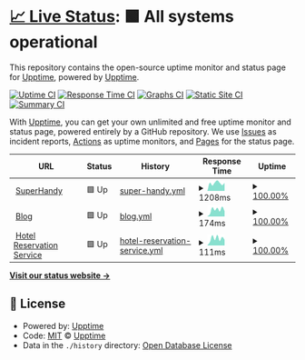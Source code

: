 # [📈 Live Status](https://upptime.github.io/upptime): <!--live status--> **🟩 All systems operational**

This repository contains the open-source uptime monitor and status page for [Upptime](https://upptime.js.org), powered by [Upptime](https://github.com/upptime/upptime).

[![Uptime CI](https://github.com/erik1110/superhandy-monitor/workflows/Uptime%20CI/badge.svg)](https://github.com/erik1110/superhandy-monitor/actions?query=workflow%3A%22Uptime+CI%22)
[![Response Time CI](https://github.com/erik1110/superhandy-monitor/workflows/Response%20Time%20CI/badge.svg)](https://github.com/erik1110/superhandy-monitor/actions?query=workflow%3A%22Response+Time+CI%22)
[![Graphs CI](https://github.com/erik1110/superhandy-monitor/workflows/Graphs%20CI/badge.svg)](https://github.com/erik1110/superhandy-monitor/actions?query=workflow%3A%22Graphs+CI%22)
[![Static Site CI](https://github.com/erik1110/superhandy-monitor/workflows/Static%20Site%20CI/badge.svg)](https://github.com/erik1110/superhandy-monitor/actions?query=workflow%3A%22Static+Site+CI%22)
[![Summary CI](https://github.com/erik1110/superhandy-monitor/workflows/Summary%20CI/badge.svg)](https://github.com/erik1110/superhandy-monitor/actions?query=workflow%3A%22Summary+CI%22)

With [Upptime](https://upptime.js.org), you can get your own unlimited and free uptime monitor and status page, powered entirely by a GitHub repository. We use [Issues](https://github.com/upptime/upptime/issues) as incident reports, [Actions](https://github.com/erik1110/superhandy-monitor/actions) as uptime monitors, and [Pages](https://upptime.github.io/upptime) for the status page.

<!--start: status pages-->
<!-- This summary is generated by Upptime (https://github.com/upptime/upptime) -->
<!-- Do not edit this manually, your changes will be overwritten -->
<!-- prettier-ignore -->
| URL | Status | History | Response Time | Uptime |
| --- | ------ | ------- | ------------- | ------ |
| <img alt="" src="https://icons.duckduckgo.com/ip3/superhandy-frontend.zeabur.app.ico" height="13"> [SuperHandy](https://superhandy-frontend.zeabur.app/) | 🟩 Up | [super-handy.yml](https://github.com/erik1110/web-monitor/commits/HEAD/history/super-handy.yml) | <details><summary><img alt="Response time graph" src="./graphs/super-handy/response-time-week.png" height="20"> 1208ms</summary><br><a href="https://erik1110.github.io/web-monitor/history/super-handy"><img alt="Response time 910" src="https://img.shields.io/endpoint?url=https%3A%2F%2Fraw.githubusercontent.com%2Ferik1110%2Fweb-monitor%2FHEAD%2Fapi%2Fsuper-handy%2Fresponse-time.json"></a><br><a href="https://erik1110.github.io/web-monitor/history/super-handy"><img alt="24-hour response time 1293" src="https://img.shields.io/endpoint?url=https%3A%2F%2Fraw.githubusercontent.com%2Ferik1110%2Fweb-monitor%2FHEAD%2Fapi%2Fsuper-handy%2Fresponse-time-day.json"></a><br><a href="https://erik1110.github.io/web-monitor/history/super-handy"><img alt="7-day response time 1208" src="https://img.shields.io/endpoint?url=https%3A%2F%2Fraw.githubusercontent.com%2Ferik1110%2Fweb-monitor%2FHEAD%2Fapi%2Fsuper-handy%2Fresponse-time-week.json"></a><br><a href="https://erik1110.github.io/web-monitor/history/super-handy"><img alt="30-day response time 1263" src="https://img.shields.io/endpoint?url=https%3A%2F%2Fraw.githubusercontent.com%2Ferik1110%2Fweb-monitor%2FHEAD%2Fapi%2Fsuper-handy%2Fresponse-time-month.json"></a><br><a href="https://erik1110.github.io/web-monitor/history/super-handy"><img alt="1-year response time 910" src="https://img.shields.io/endpoint?url=https%3A%2F%2Fraw.githubusercontent.com%2Ferik1110%2Fweb-monitor%2FHEAD%2Fapi%2Fsuper-handy%2Fresponse-time-year.json"></a></details> | <details><summary><a href="https://erik1110.github.io/web-monitor/history/super-handy">100.00%</a></summary><a href="https://erik1110.github.io/web-monitor/history/super-handy"><img alt="All-time uptime 98.39%" src="https://img.shields.io/endpoint?url=https%3A%2F%2Fraw.githubusercontent.com%2Ferik1110%2Fweb-monitor%2FHEAD%2Fapi%2Fsuper-handy%2Fuptime.json"></a><br><a href="https://erik1110.github.io/web-monitor/history/super-handy"><img alt="24-hour uptime 100.00%" src="https://img.shields.io/endpoint?url=https%3A%2F%2Fraw.githubusercontent.com%2Ferik1110%2Fweb-monitor%2FHEAD%2Fapi%2Fsuper-handy%2Fuptime-day.json"></a><br><a href="https://erik1110.github.io/web-monitor/history/super-handy"><img alt="7-day uptime 100.00%" src="https://img.shields.io/endpoint?url=https%3A%2F%2Fraw.githubusercontent.com%2Ferik1110%2Fweb-monitor%2FHEAD%2Fapi%2Fsuper-handy%2Fuptime-week.json"></a><br><a href="https://erik1110.github.io/web-monitor/history/super-handy"><img alt="30-day uptime 100.00%" src="https://img.shields.io/endpoint?url=https%3A%2F%2Fraw.githubusercontent.com%2Ferik1110%2Fweb-monitor%2FHEAD%2Fapi%2Fsuper-handy%2Fuptime-month.json"></a><br><a href="https://erik1110.github.io/web-monitor/history/super-handy"><img alt="1-year uptime 98.39%" src="https://img.shields.io/endpoint?url=https%3A%2F%2Fraw.githubusercontent.com%2Ferik1110%2Fweb-monitor%2FHEAD%2Fapi%2Fsuper-handy%2Fuptime-year.json"></a></details>
| <img alt="" src="https://icons.duckduckgo.com/ip3/erik1110.com.ico" height="13"> [Blog](https://erik1110.com) | 🟩 Up | [blog.yml](https://github.com/erik1110/web-monitor/commits/HEAD/history/blog.yml) | <details><summary><img alt="Response time graph" src="./graphs/blog/response-time-week.png" height="20"> 174ms</summary><br><a href="https://erik1110.github.io/web-monitor/history/blog"><img alt="Response time 131" src="https://img.shields.io/endpoint?url=https%3A%2F%2Fraw.githubusercontent.com%2Ferik1110%2Fweb-monitor%2FHEAD%2Fapi%2Fblog%2Fresponse-time.json"></a><br><a href="https://erik1110.github.io/web-monitor/history/blog"><img alt="24-hour response time 84" src="https://img.shields.io/endpoint?url=https%3A%2F%2Fraw.githubusercontent.com%2Ferik1110%2Fweb-monitor%2FHEAD%2Fapi%2Fblog%2Fresponse-time-day.json"></a><br><a href="https://erik1110.github.io/web-monitor/history/blog"><img alt="7-day response time 174" src="https://img.shields.io/endpoint?url=https%3A%2F%2Fraw.githubusercontent.com%2Ferik1110%2Fweb-monitor%2FHEAD%2Fapi%2Fblog%2Fresponse-time-week.json"></a><br><a href="https://erik1110.github.io/web-monitor/history/blog"><img alt="30-day response time 157" src="https://img.shields.io/endpoint?url=https%3A%2F%2Fraw.githubusercontent.com%2Ferik1110%2Fweb-monitor%2FHEAD%2Fapi%2Fblog%2Fresponse-time-month.json"></a><br><a href="https://erik1110.github.io/web-monitor/history/blog"><img alt="1-year response time 131" src="https://img.shields.io/endpoint?url=https%3A%2F%2Fraw.githubusercontent.com%2Ferik1110%2Fweb-monitor%2FHEAD%2Fapi%2Fblog%2Fresponse-time-year.json"></a></details> | <details><summary><a href="https://erik1110.github.io/web-monitor/history/blog">100.00%</a></summary><a href="https://erik1110.github.io/web-monitor/history/blog"><img alt="All-time uptime 100.00%" src="https://img.shields.io/endpoint?url=https%3A%2F%2Fraw.githubusercontent.com%2Ferik1110%2Fweb-monitor%2FHEAD%2Fapi%2Fblog%2Fuptime.json"></a><br><a href="https://erik1110.github.io/web-monitor/history/blog"><img alt="24-hour uptime 100.00%" src="https://img.shields.io/endpoint?url=https%3A%2F%2Fraw.githubusercontent.com%2Ferik1110%2Fweb-monitor%2FHEAD%2Fapi%2Fblog%2Fuptime-day.json"></a><br><a href="https://erik1110.github.io/web-monitor/history/blog"><img alt="7-day uptime 100.00%" src="https://img.shields.io/endpoint?url=https%3A%2F%2Fraw.githubusercontent.com%2Ferik1110%2Fweb-monitor%2FHEAD%2Fapi%2Fblog%2Fuptime-week.json"></a><br><a href="https://erik1110.github.io/web-monitor/history/blog"><img alt="30-day uptime 100.00%" src="https://img.shields.io/endpoint?url=https%3A%2F%2Fraw.githubusercontent.com%2Ferik1110%2Fweb-monitor%2FHEAD%2Fapi%2Fblog%2Fuptime-month.json"></a><br><a href="https://erik1110.github.io/web-monitor/history/blog"><img alt="1-year uptime 100.00%" src="https://img.shields.io/endpoint?url=https%3A%2F%2Fraw.githubusercontent.com%2Ferik1110%2Fweb-monitor%2FHEAD%2Fapi%2Fblog%2Fuptime-year.json"></a></details>
| <img alt="" src="https://icons.duckduckgo.com/ip3/rere2133.github.io.ico" height="13"> [Hotel Reservation Service](https://rere2133.github.io/ts30_booking_web/) | 🟩 Up | [hotel-reservation-service.yml](https://github.com/erik1110/web-monitor/commits/HEAD/history/hotel-reservation-service.yml) | <details><summary><img alt="Response time graph" src="./graphs/hotel-reservation-service/response-time-week.png" height="20"> 111ms</summary><br><a href="https://erik1110.github.io/web-monitor/history/hotel-reservation-service"><img alt="Response time 104" src="https://img.shields.io/endpoint?url=https%3A%2F%2Fraw.githubusercontent.com%2Ferik1110%2Fweb-monitor%2FHEAD%2Fapi%2Fhotel-reservation-service%2Fresponse-time.json"></a><br><a href="https://erik1110.github.io/web-monitor/history/hotel-reservation-service"><img alt="24-hour response time 83" src="https://img.shields.io/endpoint?url=https%3A%2F%2Fraw.githubusercontent.com%2Ferik1110%2Fweb-monitor%2FHEAD%2Fapi%2Fhotel-reservation-service%2Fresponse-time-day.json"></a><br><a href="https://erik1110.github.io/web-monitor/history/hotel-reservation-service"><img alt="7-day response time 111" src="https://img.shields.io/endpoint?url=https%3A%2F%2Fraw.githubusercontent.com%2Ferik1110%2Fweb-monitor%2FHEAD%2Fapi%2Fhotel-reservation-service%2Fresponse-time-week.json"></a><br><a href="https://erik1110.github.io/web-monitor/history/hotel-reservation-service"><img alt="30-day response time 107" src="https://img.shields.io/endpoint?url=https%3A%2F%2Fraw.githubusercontent.com%2Ferik1110%2Fweb-monitor%2FHEAD%2Fapi%2Fhotel-reservation-service%2Fresponse-time-month.json"></a><br><a href="https://erik1110.github.io/web-monitor/history/hotel-reservation-service"><img alt="1-year response time 104" src="https://img.shields.io/endpoint?url=https%3A%2F%2Fraw.githubusercontent.com%2Ferik1110%2Fweb-monitor%2FHEAD%2Fapi%2Fhotel-reservation-service%2Fresponse-time-year.json"></a></details> | <details><summary><a href="https://erik1110.github.io/web-monitor/history/hotel-reservation-service">100.00%</a></summary><a href="https://erik1110.github.io/web-monitor/history/hotel-reservation-service"><img alt="All-time uptime 100.00%" src="https://img.shields.io/endpoint?url=https%3A%2F%2Fraw.githubusercontent.com%2Ferik1110%2Fweb-monitor%2FHEAD%2Fapi%2Fhotel-reservation-service%2Fuptime.json"></a><br><a href="https://erik1110.github.io/web-monitor/history/hotel-reservation-service"><img alt="24-hour uptime 100.00%" src="https://img.shields.io/endpoint?url=https%3A%2F%2Fraw.githubusercontent.com%2Ferik1110%2Fweb-monitor%2FHEAD%2Fapi%2Fhotel-reservation-service%2Fuptime-day.json"></a><br><a href="https://erik1110.github.io/web-monitor/history/hotel-reservation-service"><img alt="7-day uptime 100.00%" src="https://img.shields.io/endpoint?url=https%3A%2F%2Fraw.githubusercontent.com%2Ferik1110%2Fweb-monitor%2FHEAD%2Fapi%2Fhotel-reservation-service%2Fuptime-week.json"></a><br><a href="https://erik1110.github.io/web-monitor/history/hotel-reservation-service"><img alt="30-day uptime 100.00%" src="https://img.shields.io/endpoint?url=https%3A%2F%2Fraw.githubusercontent.com%2Ferik1110%2Fweb-monitor%2FHEAD%2Fapi%2Fhotel-reservation-service%2Fuptime-month.json"></a><br><a href="https://erik1110.github.io/web-monitor/history/hotel-reservation-service"><img alt="1-year uptime 100.00%" src="https://img.shields.io/endpoint?url=https%3A%2F%2Fraw.githubusercontent.com%2Ferik1110%2Fweb-monitor%2FHEAD%2Fapi%2Fhotel-reservation-service%2Fuptime-year.json"></a></details>

<!--end: status pages-->

[**Visit our status website →**](https://erik1110.github.io/web-monitor/)

## 📄 License

- Powered by: [Upptime](https://github.com/upptime/upptime)
- Code: [MIT](./LICENSE) © [Upptime](https://upptime.js.org)
- Data in the `./history` directory: [Open Database License](https://opendatacommons.org/licenses/odbl/1-0/)
